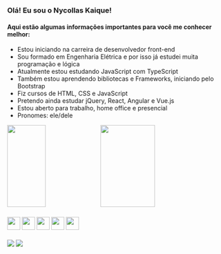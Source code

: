 ### Olá! Eu sou o Nycollas Kaique!
#### Aqui estão algumas informações importantes para você me conhecer melhor:
- Estou iniciando na carreira de desenvolvedor front-end
- Sou formado em Engenharia Elétrica e por isso já estudei muita programação e lógica
- Atualmente estou estudando JavaScript com TypeScript
- Também estou aprendendo bibliotecas e Frameworks, iniciando pelo Bootstrap
- Fiz cursos de HTML, CSS e JavaScript
- Pretendo ainda estudar jQuery, React, Angular e Vue.js
- Estou aberto para trabalho, home office e presencial
- Pronomes: ele/dele
<div>
  <img height="190em" width="42%" src="https://github-readme-stats.vercel.app/api?username=nyckaique&show_icons=true&theme=tokyonight&hide=issues)"/>
  <img height="190em" width="50%" src="https://github-readme-stats.vercel.app/api/top-langs/?username=nyckaique&show_icons=true&theme=tokyonight&layout=compact"/>
</div>

####

<div>  
  <img align="center" height="30" width="30" src="https://cdn.jsdelivr.net/gh/devicons/devicon/icons/html5/html5-original.svg" />    
  <img align="center" height="30" width="30" src="https://cdn.jsdelivr.net/gh/devicons/devicon/icons/css3/css3-original.svg" /> 
  <img align="center" height="30" width="30" src="https://cdn.jsdelivr.net/gh/devicons/devicon/icons/javascript/javascript-original.svg" /> 
  <img align="center" height="30" width="30" src="https://cdn.jsdelivr.net/gh/devicons/devicon/icons/typescript/typescript-original.svg" />  
  <img align="center" height="30" width="30" src="https://cdn.jsdelivr.net/gh/devicons/devicon/icons/bootstrap/bootstrap-original.svg" />     
</div>

###

<div>
  <a href="mailto:nycollaskaique@hotmail.com" target="_blank"><img src="https://img.shields.io/badge/Gmail-D14836?style=for-the-badge&logo=gmail&logoColor=white"/></a>
  <a href="https://www.linkedin.com/in/nycollaskaique/" target="_blank"><img src="https://img.shields.io/badge/LinkedIn-0077B5?style=for-the-badge&logo=linkedin&logoColor=white"/></a>
</div>
